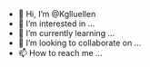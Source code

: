- 👋 Hi, I’m @Kglluellen
- 👀 I’m interested in ...
- 🌱 I’m currently learning ...
- 💞️ I’m looking to collaborate on ...
- 📫 How to reach me ...

<!---
Kglluellen/Kglluellen is a ✨ special ✨ repository because its `README.md` (this file) appears on your GitHub profile.
You can click the Preview link to take a look at your changes.
--->
